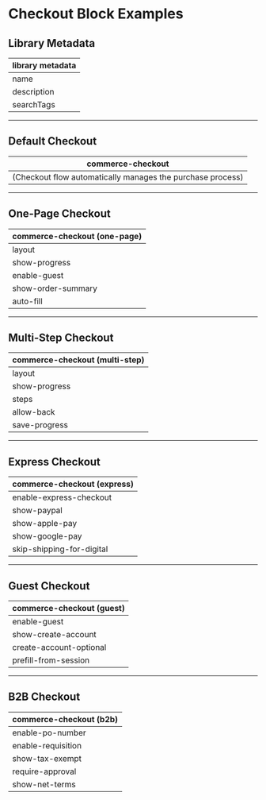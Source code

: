 # Checkout Block Examples

## Library Metadata
| library metadata |
|------------------|
| name | Checkout |
| description | Complete checkout process with shipping, payment, and order review |
| searchTags | checkout, payment, shipping, order, purchase |

---

## Default Checkout
| commerce-checkout |
|-------------------|
| (Checkout flow automatically manages the purchase process) |

---

## One-Page Checkout
| commerce-checkout (one-page) |
|-------------------------------|
| layout | one-page |
| show-progress | false |
| enable-guest | true |
| show-order-summary | right |
| auto-fill | true |

---

## Multi-Step Checkout
| commerce-checkout (multi-step) |
|--------------------------------|
| layout | multi-step |
| show-progress | true |
| steps | shipping,payment,review |
| allow-back | true |
| save-progress | true |

---

## Express Checkout
| commerce-checkout (express) |
|-----------------------------|
| enable-express-checkout | true |
| show-paypal | true |
| show-apple-pay | true |
| show-google-pay | true |
| skip-shipping-for-digital | true |

---

## Guest Checkout
| commerce-checkout (guest) |
|---------------------------|
| enable-guest | true |
| show-create-account | true |
| create-account-optional | true |
| prefill-from-session | true |

---

## B2B Checkout
| commerce-checkout (b2b) |
|-------------------------|
| enable-po-number | true |
| enable-requisition | true |
| show-tax-exempt | true |
| require-approval | true |
| show-net-terms | true |